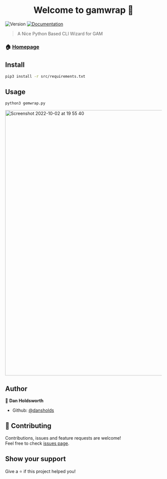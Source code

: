 <h1 align="center">Welcome to gamwrap 👋</h1>
<p>
  <img alt="Version" src="https://img.shields.io/badge/version-1-blue.svg?cacheSeconds=2592000" />
  <a href="https://github.com/dansholds/gamwrap/wiki" target="_blank">
    <img alt="Documentation" src="https://img.shields.io/badge/documentation-yes-brightgreen.svg" />
  </a>
</p>

> A Nice Python Based CLI Wizard for GAM

### 🏠 [Homepage](https://github.com/dansholds/gamwrap)

## Install

```sh
pip3 install -r src/requirements.txt
```

## Usage

```sh
python3 gemwrap.py
```

<img width="852" alt="Screenshot 2022-10-02 at 19 55 40" src="https://user-images.githubusercontent.com/25537601/193471190-0d80f12d-deb5-4fd3-8d81-f5cd3fb91f80.png">


## Author

👤 **Dan Holdsworth**

* Github: [@dansholds](https://github.com/dansholds)

## 🤝 Contributing

Contributions, issues and feature requests are welcome!<br />Feel free to check [issues page](https://github.com/dansholds/gamwrap/issues). 

## Show your support

Give a ⭐️ if this project helped you!
